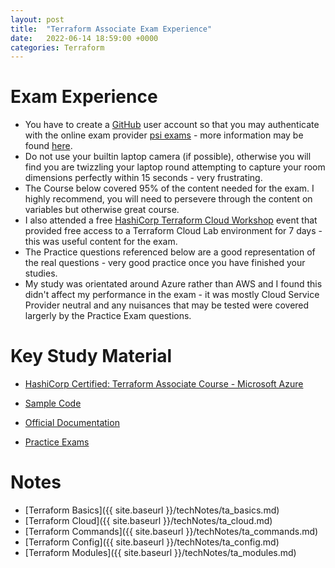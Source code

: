 ```yaml
---
layout: post
title:  "Terraform Associate Exam Experience"
date:   2022-06-14 18:59:00 +0000
categories: Terraform
---
```

# Exam Experience
- You have to create a [GitHub](https://github.com/) user account so that you may authenticate with the online exam provider [psi exams](https://identity.psionline.com/samlsso?spEntityID=https://home.psiexams.com/callback&fidp=hashicorp) - more information may be found [here](https://hashicorp-certifications.zendesk.com/hc/en-us/articles/360049382552).
- Do not use your builtin laptop camera (if possible), otherwise you will find you are twizzling your laptop round attempting to capture your room dimensions perfectly within 15 seconds - very frustrating.
- The Course below covered 95% of the content needed for the exam. I highly recommend, you will need to persevere through the content on variables but otherwise great course.
- I also attended a free [HashiCorp Terraform Cloud Workshop](https://www.hashicorp.com/events?type=all) event that provided free access to a Terraform Cloud Lab environment for 7 days - this was useful content for the exam.
- The Practice questions referenced below are a good representation of the real questions - very good practice once you have finished your studies.
- My study was orientated around Azure rather than AWS and I found this didn't affect my performance in the exam - it was mostly Cloud Service Provider neutral and any nuisances that may be tested were covered largerly by the Practice Exam questions.


# Key Study Material 

- [HashiCorp Certified: Terraform Associate Course - Microsoft Azure](https://www.udemy.com/course/hashicorp-certified-terraform-associate-on-azure-cloud/)

- [Sample Code](https://github.com/stacksimplify/hashicorp-certified-terraform-associate-on-azure)

- [Official Documentation](https://learn.hashicorp.com/tutorials/terraform/associate-review)

- [Practice Exams](https://www.whizlabs.com/hashicorp-certified-terraform-associate/)

# Notes

- [Terraform Basics]({{ site.baseurl }}/techNotes/ta_basics.md)
- [Terraform Cloud]({{ site.baseurl }}/techNotes/ta_cloud.md)
- [Terraform Commands]({{ site.baseurl }}/techNotes/ta_commands.md)
- [Terraform Config]({{ site.baseurl }}/techNotes/ta_config.md)
- [Terraform Modules]({{ site.baseurl }}/techNotes/ta_modules.md)
